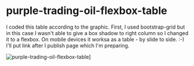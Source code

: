 # purple-trading-oil-flexbox-table

I coded this table according to the graphic. First, I used bootstrap-grid but in this case I wasn't able to give a box shadow to right column so I changed it to a flexbox. On mobile devices it worksa as a table - by slide to side. :-) I'll put link after I publish page which I'm preparing.

![purple-trading-oil-flexbox-table](https://i.ibb.co/JyxyTFX/Sn-mek-obrazovky-z-2023-03-13-08-58-15.png)]
